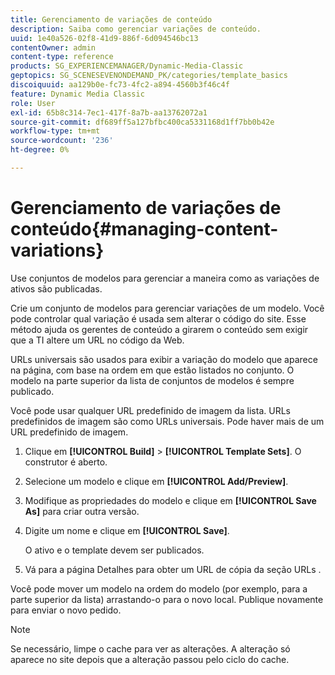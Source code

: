 ```yaml
---
title: Gerenciamento de variações de conteúdo
description: Saiba como gerenciar variações de conteúdo.
uuid: 1e40a526-02f8-41d9-886f-6d094546bc13
contentOwner: admin
content-type: reference
products: SG_EXPERIENCEMANAGER/Dynamic-Media-Classic
geptopics: SG_SCENESEVENONDEMAND_PK/categories/template_basics
discoiquuid: aa129b0e-fc73-4fc2-a894-4560b3f46c4f
feature: Dynamic Media Classic
role: User
exl-id: 65b8c314-7ec1-417f-8a7b-aa13762072a1
source-git-commit: df689ff5a127bfbc400ca5331168d1ff7bb0b42e
workflow-type: tm+mt
source-wordcount: '236'
ht-degree: 0%

---
```


# Gerenciamento de variações de conteúdo{#managing-content-variations}

Use conjuntos de modelos para gerenciar a maneira como as variações de ativos são publicadas.

Crie um conjunto de modelos para gerenciar variações de um modelo. Você pode controlar qual variação é usada sem alterar o código do site. Esse método ajuda os gerentes de conteúdo a girarem o conteúdo sem exigir que a TI altere um URL no código da Web.

URLs universais são usados para exibir a variação do modelo que aparece na página, com base na ordem em que estão listados no conjunto. O modelo na parte superior da lista de conjuntos de modelos é sempre publicado.

Você pode usar qualquer URL predefinido de imagem da lista. URLs predefinidos de imagem são como URLs universais. Pode haver mais de um URL predefinido de imagem.

1. Clique em **[!UICONTROL Build]** > **[!UICONTROL Template Sets]**. O construtor é aberto.
1. Selecione um modelo e clique em **[!UICONTROL Add/Preview]**.
1. Modifique as propriedades do modelo e clique em **[!UICONTROL Save As]** para criar outra versão.
1. Digite um nome e clique em **[!UICONTROL Save]**.

   O ativo e o template devem ser publicados.

1. Vá para a página Detalhes para obter um URL de cópia da seção URLs .

Você pode mover um modelo na ordem do modelo (por exemplo, para a parte superior da lista) arrastando-o para o novo local. Publique novamente para enviar o novo pedido.

>[!NOTE]
>
>Se necessário, limpe o cache para ver as alterações. A alteração só aparece no site depois que a alteração passou pelo ciclo do cache.
